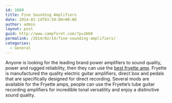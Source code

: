```yaml
---
id: 1660
title: Fine Sounding Amplifiers
date: 2014-02-14T03:59:00+00:00
author: admin
layout: post
guid: http://www.campforet.com/?p=1660
permalink: /2014/02/14/fine-sounding-amplifiers/
categories:
  - General
---
```

Anyone is looking for the leading brand power amplifiers to sound quality, power and rugged reliability, then they can use the [best fryette amp](http://www.guitarcenter.com/Fryette.gc). Fryette is manufactured the quality electric guitar amplifiers, direct box and pedals that are specifically designed for direct recording. Several mods are available for the Fryette amps, people can use the Fryette&#8217;s tube guitar recording amplifiers for incredible tonal versatility and enjoy a distinctive sound quality.